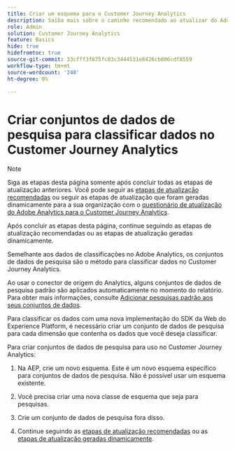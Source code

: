 ```yaml
---
title: Criar um esquema para o Customer Journey Analytics
description: Saiba mais sobre o caminho recomendado ao atualizar do Adobe Analytics para o Customer Journey Analytics
role: Admin
solution: Customer Journey Analytics
feature: Basics
hide: true
hidefromtoc: true
source-git-commit: 33cfff3f675fc03c3444531e8426cb806cdf8559
workflow-type: tm+mt
source-wordcount: '240'
ht-degree: 0%

---
```


# Criar conjuntos de dados de pesquisa para classificar dados no Customer Journey Analytics

>[!NOTE]
> 
>Siga as etapas desta página somente após concluir todas as etapas de atualização anteriores. Você pode seguir as [etapas de atualização recomendadas](/help/getting-started/cja-upgrade/cja-upgrade-recommendations.md#recommended-upgrade-steps-for-most-organizations) ou seguir as etapas de atualização que foram geradas dinamicamente para a sua organização com o [questionário de atualização do Adobe Analytics para o Customer Journey Analytics](https://gigazelle.github.io/cja-ttv/).
>
>Após concluir as etapas desta página, continue seguindo as etapas de atualização recomendadas ou as etapas de atualização geradas dinamicamente.

Semelhante aos dados de classificações no Adobe Analytics, os conjuntos de dados de pesquisa são o método para classificar dados no Customer Journey Analytics.

Ao usar o conector de origem do Analytics, alguns conjuntos de dados de pesquisa padrão são aplicados automaticamente no momento do relatório. Para obter mais informações, consulte [Adicionar pesquisas padrão aos seus conjuntos de dados](/help/connections/standard-lookups.md).

Para classificar os dados com uma nova implementação do SDK da Web do Experience Platform, é necessário criar um conjunto de dados de pesquisa para cada dimensão que contenha os dados que você deseja classificar.

Para criar conjuntos de dados de pesquisa para uso no Customer Journey Analytics:

1. Na AEP, crie um novo esquema. Este é um novo esquema específico para conjuntos de dados de pesquisa. Não é possível usar um esquema existente.

1. Você precisa criar uma nova classe de esquema que seja para pesquisas.

1. Crie um conjunto de dados de pesquisa fora disso.

1. Continue seguindo as [etapas de atualização recomendadas](/help/getting-started/cja-upgrade/cja-upgrade-recommendations.md#recommended-upgrade-steps-for-most-organizations) ou as [etapas de atualização geradas dinamicamente](https://gigazelle.github.io/cja-ttv/).
